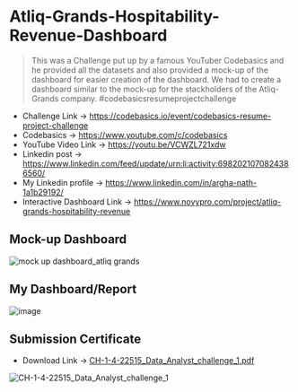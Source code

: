 # Atliq-Grands-Hospitability-Revenue-Dashboard


> This was a Challenge put up by a famous YouTuber Codebasics and he provided all the datasets and also provided a mock-up of the dashboard for easier creation of the dashboard. We had to create a dashboard similar to the mock-up for the stackholders of the Atliq-Grands company. #codebasicsresumeprojectchallenge

* Challenge Link -> https://codebasics.io/event/codebasics-resume-project-challenge
* Codebasics -> https://www.youtube.com/c/codebasics
* YouTube Video Link -> https://youtu.be/VCWZL721xdw
* Linkedin post -> https://www.linkedin.com/feed/update/urn:li:activity:6982021070824386560/
* My Linkedin profile -> https://www.linkedin.com/in/argha-nath-1a1b29192/
* Interactive Dashboard Link -> https://www.novypro.com/project/atliq-grands-hospitability-revenue

## Mock-up Dashboard

![mock up dashboard_atliq grands](https://user-images.githubusercontent.com/54589605/193418389-378bc1c1-319a-4039-8bb4-f15469c3f81d.png)


## My Dashboard/Report

![image](https://user-images.githubusercontent.com/54589605/193418224-366cfd0d-a711-4fc4-9d4e-0e3c5228e4d7.png)


## Submission Certificate

* Download Link -> [CH-1-4-22515_Data_Analyst_challenge_1.pdf](https://github.com/arghanath007/Atliq-Grands-Hospitability-Revenue-Dashboard/files/9746093/CH-1-4-22515_Data_Analyst_challenge_1.pdf)

![CH-1-4-22515_Data_Analyst_challenge_1](https://user-images.githubusercontent.com/54589605/194872299-7c2e4aa4-3d21-4a63-aeaf-9328905905d7.jpg)




